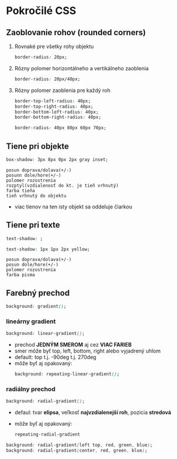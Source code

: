 # Pokročilé CSS

## Zaoblovanie rohov (rounded corners)

1. Rovnaké pre všetky rohy objektu

    ```css
    border-radius: 20px;
    ```
2. Rôzny polomer horizontálneho a vertikálneho zaoblenia

    ```css
    border-radius: 20px/40px;
    ```

3. Rôzny polomer zaoblenia pre každý roh

    ```css
    border-top-left-radius: 40px;
    border-top-right-radius: 40px;
    border-bottom-left-radius: 40px;
    border-bottom-right-radius: 40px;

    border-radius: 40px 80px 60px 70px;
    ```

## Tiene pri objekte

```css
box-shadow: 3px 8px 0px 2px gray inset;
```
    posun doprava/dolava(+/-)
    posunn dole/hore(+/-)
    polomer rozostrenia
    rozptyl(vzdialenosť do kt. je tieň vrhnutý)
    farba tieňa
    tieň vrhnutý do objektu

- viac tienov na ten isty objekt sa oddeluje čiarkou


## Tiene pri texte
    
```css
text-shadow: ;
```

```css
text-shadow: 1px 1px 2px yellow;
```

    posun doprava/dolava(+/-)
    posun dole/hore(+/-)
    polomer rozostrenia
    farba pisma

## Farebný prechod

```css
background: gradient();
```

### lineárny gradient

```css
background: linear-gradient();
```
- prechod **JEDNÝM SMEROM** aj cez **VIAC FARIEB**
- smer môže byť top, left, bottom, right alebo vyjadrený uhlom
- default: top t.j. -90deg t.j. 270deg
- môže byť aj opakovaný: 
    ```css
    background: repeating-linear-gradient();
    ```

### radiálny prechod

```css
background: radial-gradient();
```
- defaul: tvar **elipsa**, veľkosť **najvzdialenejší roh**, pozicia **stredová**
- môže byť aj opakovaný:

    ```css
    repeating-radial-gradient
    ```

```css
background: radial-gradient(left top, red, green, blue);
background: radial-gradient(center, red, green, blue);
```
